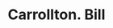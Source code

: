 ---
doi: 10.7916/D8CJ9RGR
date_other: '1890'
date_other_textual: 1890-1899
form: printed ephemera
genre:
- Invoices
name:
- Carrollton
object_in_context_url: https://biggert.cul.columbia.edu/items/view/ave_biggert_00545
subject_hierarchical_geographic:
- Baltimore, Maryland, United States
subject_name:
- Carrollton
title: Carrollton. Bill
sort_title: Carrollton. Bill
call_number: ave_biggert_00545
coordinates:
- 39.28333333333333,-76.61666666666666
pid: ave_biggert_00545
identifiers: ave_biggert_00545
canvas_id: ldpd:395818
permalink: "/items/ave_biggert_00545/"
layout: iiif-image-page
---